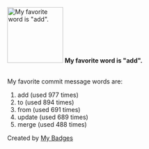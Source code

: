 <img src="https://my-badges.github.io/my-badges/favorite-word.png" alt="My favorite word is &quot;add&quot;." title="My favorite word is &quot;add&quot;." width="128">
<strong>My favorite word is &quot;add&quot;.</strong>
<br><br>

My favorite commit message words are:

1. add (used 977 times)
2. to (used 894 times)
3. from (used 691 times)
4. update (used 689 times)
5. merge (used 488 times)


Created by <a href="https://github.com/my-badges/my-badges">My Badges</a>